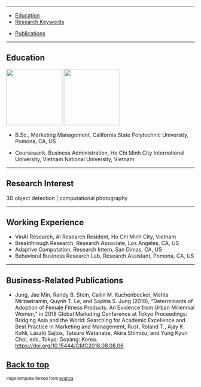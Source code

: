 <!-- Source: https://github.com/howard-haowen/howard-haowen.github.io/edit/master/README.md -->
<!-- [![Hits](https://hits.seeyoufarm.com/api/count/incr/badge.svg?url=https%3A%2F%2Fgithub.com%2Fhoward-haowen%2Fhoward-haowen.github.io&count_bg=%2367E805&title_bg=%23555555&icon=grav.svg&icon_color=%2367E805&title=visitors&edge_flat=false)](https://hits.seeyoufarm.com) [![blog](https://img.shields.io/badge/Visit-My_AI_blog-blue?style=flat&logo=blogger&logoColor=white)](https://howard-haowen.github.io/blog.ai/) [![linkedin](https://img.shields.io/badge/View-My%20LinkedIn-blue?style=flat&logo=linkedin&logoColor=white)](https://www.linkedin.com/in/quynhtle/)
 -->
---
- [Education](#education)
- [Research Keywords](#research-keywords)
<!-- - [Dissertation](#dissertation)
- [Thesis](#thesis) -->
- [Publications](#publications)


---
## Education
<img src="https://github.com/quynhtle/quick-portfolio/master/images/cpp-logo.png" width="150" height="150">
<img src="https://github.com/quynhtle/quick-portfolio/master/images/iu-logo.png" width="150" height="150">

- B.Sc., Marketing Management, California State Polytechnic University, Pomona, CA, US

- Coursework, Business Administration, Ho Chi Minh City International University, Vietnam National University, Vietnam

---
## Research Interest
  3D object detection | computational photography


---
## Working Experience
- VinAI Research, AI Research Resident, Ho Chi Minh City, Vietnam
- Breakthrough Research, Research Associate, Los Angeles, CA, US
- Adaptive Computation, Research Intern, San Dimas, CA, US
- Behavioral Business Research Lab, Research Assistant, Pomona, CA, US 


---
## Business-Related Publications
- Jung, Jae Min, Randy B. Stein, Cailin M. Kuchenbecker, Mahta Mirzaeiramin, Quynh T. Le, and Sophia S. Jung (2018), “Determinants of Adoption of Female Fitness Products: An Evidence from Urban Millennial Women,” in 2018 Global Marketing Conference at Tokyo Proceedings: Bridging Asia and the World: Searching for Academic Excellence and Best Practice in Marketing and Management, Rust, Roland T., Ajay K. Kohli, László Sajtos, Tatsuro Watanabe, Akira Shimizu, and Yung Kyun Choi, eds. Tokyo: Goyang: Korea. https://doi.org/10.15444/GMC2018.08.08.06.




[Back to top](#)
---
<p style="font-size:11px">Page template forked from <a href="https://github.com/evanca/quick-portfolio">evanca</a></p>
<!-- Remove above link if you don't want to attibute -->
